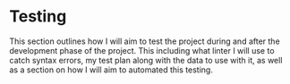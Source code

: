 # Testing

This section outlines how I will aim to test the project during and after the
development phase of the project. This including what linter I will use to catch
syntax errors, my test plan along with the data to use with it, as well as a
section on how I will aim to automated this testing.
